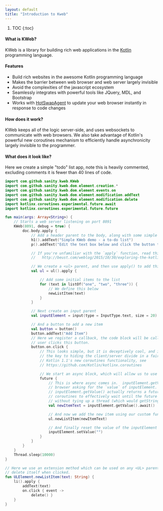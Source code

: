 ```yaml
---
layout: default
title: "Introduction to Kweb"
---
```


1. TOC
{:toc}

#### What is KWeb?

KWeb is a library for building rich web applications in the [Kotlin](http://kotlinlang.org/)
programming language.

#### Features
* Build rich websites in the awesome Kotlin programming language
* Makes the barrier between web browser and web server largely invisible
* Avoid the complexities of the javascript ecosystem
* Seamlessly integrates with powerful tools like JQuery, MDL, and Bootstrap
* Works with [HotSwapAgent](http://hotswapagent.org/) to update your web browser instantly in 
  response to code changes

#### How does it work?
KWeb keeps all of the logic server-side, and uses websockets to communicate with web browsers.
We also take advantage of Kotlin's powerful new coroutines mechanism to efficiently handle
asynchronicity largely invisible to the programmer.

#### What does it look like?

Here we create a simple "todo" list app, note this is heavily commented, excluding comments it is
fewer than 40 lines of code.

```kotlin
import com.github.sanity.kweb.KWeb
import com.github.sanity.kweb.dom.element.creation.*
import com.github.sanity.kweb.dom.element.events.on
import com.github.sanity.kweb.dom.element.modification.addText
import com.github.sanity.kweb.dom.element.modification.delete
import kotlinx.coroutines.experimental.future.await
import kotlinx.coroutines.experimental.future.future

fun main(args: Array<String>) {
    // Starts a web server listening on port 8091
    KWeb(8091, debug = true) {
        doc.body.apply {
            // Add a header parent to the body, along with some simple instructions.
            h1().addText("Simple KWeb demo - a to-do list")
            p().addText("Edit the text box below and click the button to add the item.  Click an item to remove it.")

            // If you're unfamiliar with the `apply` function, read this:
            //   http://beust.com/weblog/2015/10/30/exploring-the-kotlin-standard-library/

            // We create a <ul> parent, and then use apply() to add things to it
            val ul = ul().apply {

                // Add some initial items to the list
                for (text in listOf("one", "two", "three")) {
                    // We define this below
                    newListItem(text)
                }
            }

            // Next create an input parent
            val inputElement = input(type = InputType.text, size = 20)

            // And a button to add a new item
            val button = button()
            button.addText("Add Item")
            // Here we register a callback, the code block will be called when the
            // user clicks this button.
            button.on.click {
                // This looks simple, but it is deceptively cool, and in more complex applications is 
                // the key to hiding the client/server divide in a fairly efficient matter.  It uses 
                // Kotlin 1.1's new coroutines functionality, see 
                // https://github.com/Kotlin/kotlinx.coroutines

                // We start an async block, which will allow us to use `await` within the block
                future {
                    // This is where async comes in.  inputElement.getValue() sends a message to the 
                    // browser asking for the `value` of inputElement.  This will take time so
                    // inputElement.getValue() actually returns a future.  `await()` then uses 
                    // coroutines to effectively wait until the future comes back, but crucially, 
                    // without tying up a thread (which would getString very inefficient very quickly).
                    val newItemText = inputElement.getValue().await()

                    // And now we add the new item using our custom function
                    ul.newListItem(newItemText)

                    // And finally reset the value of the inputElement parent.
                    inputElement.setValue("")
                }
            }
        }
    }
    Thread.sleep(10000)
}

// Here we use an extension method which can be used on any <UL> parent to add a list item which will
// delete itself when clicked.
fun ULElement.newListItem(text: String) {
    li().apply {
        addText(text)
        on.click { event ->
            delete() }
    }
}
```
